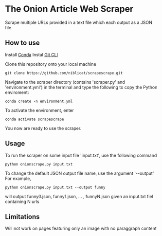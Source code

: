 # The Onion Article Web Scraper
Scrape multiple URLs provided in a text file which each output as a JSON file.

## How to use
Install [Conda](https://docs.conda.io/en/latest/)
Instal [Git CLI](https://cli.github.com/)

Clone this repository onto your local machine
```
git clone https://github.com/niblicat/scrapescrape.git
```

Navigate to the scraper directory (contains 'scraper.py' and 'environment.yml') in the terminal and type the following to copy the Python enviroment:
```
conda create -n environment.yml
```

To activate the environment, enter
```
conda activate scrapescrape
```

You now are ready to use the scraper.

## Usage
To run the scraper on some input file 'input.txt', use the following command
```
python onionscrape.py input.txt
```

To change the default JSON output file name, use the argument '--output'
For example,
```
python onionscrape.py input.txt --output funny
```
will output funny0.json, funny1.json, ... , funnyN.json given an input.txt fiel containing N urls

## Limitations
Will not work on pages featuring only an image with no paraggraph content